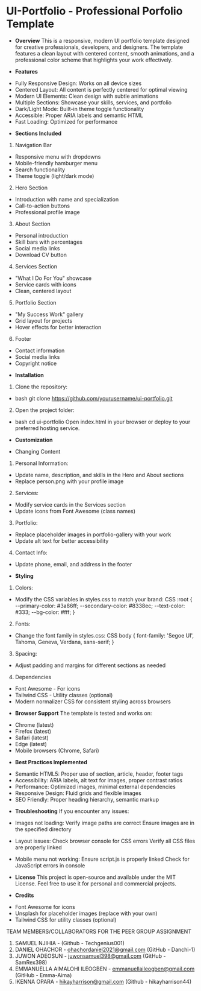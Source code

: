 # UI-Portfolio - Professional Porfolio Template

* **Overview**
This is a responsive, modern UI portfolio template designed for creative professionals, developers, and designers. The template features a clean layout with centered content, smooth animations, and a professional color scheme that highlights your work effectively.

* **Features**
- Fully Responsive Design: Works on all device sizes
- Centered Layout: All content is perfectly centered for optimal viewing
- Modern UI Elements: Clean design with subtle animations
- Multiple Sections: Showcase your skills, services, and portfolio
- Dark/Light Mode: Built-in theme toggle functionality
- Accessible: Proper ARIA labels and semantic HTML
- Fast Loading: Optimized for performance

* **Sections Included**
1. Navigation Bar
- Responsive menu with dropdowns
- Mobile-friendly hamburger menu
- Search functionality
- Theme toggle (light/dark mode)

2. Hero Section
- Introduction with name and specialization
- Call-to-action buttons
- Professional profile image

3. About Section
- Personal introduction
- Skill bars with percentages
- Social media links
- Download CV button

4. Services Section
- "What I Do For You" showcase
- Service cards with icons
- Clean, centered layout

5. Portfolio Section
- "My Success Work" gallery
- Grid layout for projects
- Hover effects for better interaction

6. Footer
- Contact information
- Social media links
- Copyright notice 

* **Installation**
1. Clone the repository:
- bash
git clone https://github.com/yourusername/ui-portfolio.git

2. Open the project folder:
- bash
cd ui-portfolio
Open index.html in your browser or deploy to your preferred hosting service.

* **Customization**
- Changing Content
1. Personal Information:
- Update name, description, and skills in the Hero and About sections
- Replace person.png with your profile image

2. Services:
- Modify service cards in the Services section
- Update icons from Font Awesome (class names)

3. Portfolio:
- Replace placeholder images in portfolio-gallery with your work
- Update alt text for better accessibility

4. Contact Info:
- Update phone, email, and address in the footer

* **Styling**
1. Colors:
- Modify the CSS variables in styles.css to match your brand:
CSS
:root {
    --primary-color: #3a86ff;
    --secondary-color: #8338ec;
    --text-color: #333;
    --bg-color: #fff;
}

2. Fonts:
- Change the font family in styles.css:
CSS
body {
    font-family: 'Segoe UI', Tahoma, Geneva, Verdana, sans-serif;
}

3. Spacing:
- Adjust padding and margins for different sections as needed

4. Dependencies
- Font Awesome - For icons
- Tailwind CSS - Utility classes (optional)
- Modern normalizer CSS for consistent styling across browsers

* **Browser Support**
The template is tested and works on:
- Chrome (latest)
- Firefox (latest)
- Safari (latest)
- Edge (latest)
- Mobile browsers (Chrome, Safari)

* **Best Practices Implemented**
- Semantic HTML5: Proper use of section, article, header, footer tags
- Accessibility: ARIA labels, alt text for images, proper contrast ratios
- Performance: Optimized images, minimal external dependencies
- Responsive Design: Fluid grids and flexible images
- SEO Friendly: Proper heading hierarchy, semantic markup

* **Troubleshooting**
If you encounter any issues:
- Images not loading: Verify image paths are correct
Ensure images are in the specified directory

- Layout issues: Check browser console for CSS errors
Verify all CSS files are properly linked

- Mobile menu not working: Ensure script.js is properly linked
Check for JavaScript errors in console

* **License**
This project is open-source and available under the MIT License. Feel free to use it for personal and commercial projects.

* **Credits**
- Font Awesome for icons
- Unsplash for placeholder images (replace with your own)
- Tailwind CSS for utility classes (optional)

TEAM MEMBERS/COLLABORATORS FOR THE PEER GROUP ASSIGNMENT
1. SAMUEL NJIHIA - (Github - Techgenius001)
2. DANIEL OHACHOR - ohachordaniel2021@gmail.com (GitHub - Danchi-1)
3. JUWON ADEOSUN - juwonsamuel398@gmail.com (GitHub - SamRex398)
4. EMMANUELLA AIMALOHI ILEOGBEN - emmanuellaileogben@gmail.com (GitHub - Emma-Aima)
5. IKENNA OPARA  - hikayharrison@gmail.com (Github - hikayharrison44)
